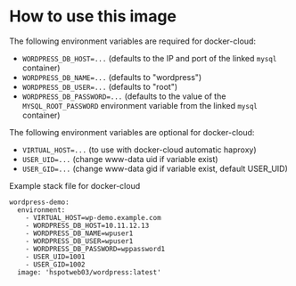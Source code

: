 # How to use this image

The following environment variables are required for docker-cloud:

-	`WORDPRESS_DB_HOST=...`		(defaults to the IP and port of the linked `mysql` container)
-	`WORDPRESS_DB_NAME=...`		(defaults to "wordpress")
-	`WORDPRESS_DB_USER=...`		(defaults to "root")
-	`WORDPRESS_DB_PASSWORD=...`	(defaults to the value of the `MYSQL_ROOT_PASSWORD` environment variable from the linked `mysql` container)

The following environment variables are optional for docker-cloud:

-	`VIRTUAL_HOST=...`		(to use with docker-cloud automatic haproxy)
-	`USER_UID=...`			(change www-data uid if variable exist)
-	`USER_GID=...`			(change www-data gid if variable exist, default USER_UID)

Example stack file for docker-cloud
~~~~
wordpress-demo:
  environment:
    - VIRTUAL_HOST=wp-demo.example.com
    - WORDPRESS_DB_HOST=10.11.12.13
    - WORDPRESS_DB_NAME=wpuser1
    - WORDPRESS_DB_USER=wpuser1
    - WORDPRESS_DB_PASSWORD=wppassword1
    - USER_UID=1001
    - USER_GID=1002
  image: 'hspotweb03/wordpress:latest'
~~~~
